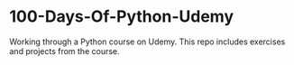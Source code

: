 # 100-Days-Of-Python-Udemy
Working through a Python course on Udemy. This repo includes exercises and projects from the course.
